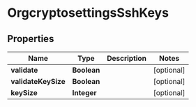 
# OrgcryptosettingsSshKeys

## Properties
Name | Type | Description | Notes
------------ | ------------- | ------------- | -------------
**validate** | **Boolean** |  |  [optional]
**validateKeySize** | **Boolean** |  |  [optional]
**keySize** | **Integer** |  |  [optional]



